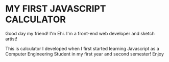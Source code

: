 # MY FIRST JAVASCRIPT CALCULATOR

Good day my friend! I'm Ehi. I'm a front-end web developer
and sketch artist!

This is calculator I developed when I first started learning Javascript as a Computer Engineering Student in my first year and second semester! Enjoy